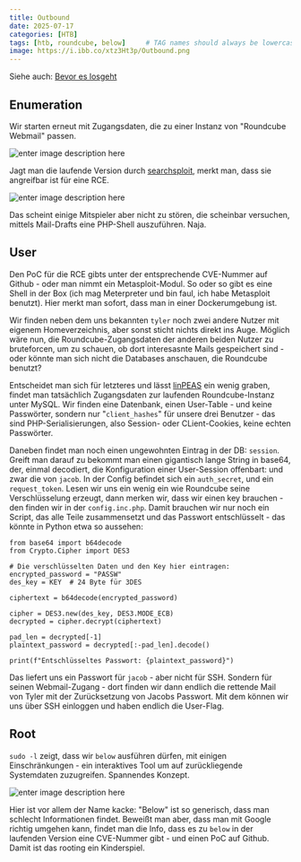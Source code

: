 ```yaml
---
title: Outbound
date: 2025-07-17
categories: [HTB]
tags: [htb, roundcube, below]     # TAG names should always be lowercase
image: https://i.ibb.co/xtz3Ht3p/Outbound.png
---
```


Siehe auch: [Bevor es losgeht](https://th3t3ngu.github.io/th3t3ngu/Hack-the-Box/)



## Enumeration
Wir starten erneut mit Zugangsdaten, die zu einer Instanz von "Roundcube Webmail" passen. 

![enter image description here](https://i.ibb.co/3qdDkPm/Webmail.png)

Jagt man die laufende Version durch [searchsploit](https://www.exploit-db.com/searchsploit), merkt man, dass sie angreifbar ist für eine RCE. 

![enter image description here](https://i.ibb.co/kspCp9N5/Witzbolde.png)

Das scheint einige Mitspieler aber nicht zu stören, die scheinbar versuchen, mittels Mail-Drafts eine PHP-Shell auszuführen. Naja.


## User
Den PoC für die RCE gibts unter der entsprechende CVE-Nummer auf Github - oder man nimmt ein Metasploit-Modul. So oder so gibt es eine Shell in der Box (ich mag Meterpreter und bin faul, ich habe Metasploit benutzt). 
Hier merkt man sofort, dass man in einer Dockerumgebung ist.

Wir finden neben dem uns bekannten `tyler` noch zwei andere Nutzer mit eigenem Homeverzeichnis, aber sonst sticht nichts direkt ins Auge. 
Möglich wäre nun, die Roundcube-Zugangsdaten der anderen beiden Nutzer zu bruteforcen, um zu schauen, ob dort interesasnte Mails gespeichert sind - oder könnte man sich nicht die Databases anschauen, die Roundcube benutzt?

Entscheidet man sich für letzteres und lässt [linPEAS](https://github.com/peass-ng/PEASS-ng/tree/master/linPEAS) ein wenig graben, findet man tatsächlich Zugangsdaten zur laufenden Roundcube-Instanz unter MySQL. Wir finden eine Datenbank, einen User-Table - und keine Passwörter, sondern nur "`client_hashes`" für unsere drei Benutzer - das sind PHP-Serialisierungen, also Session- oder CLient-Cookies, keine echten Passwörter. 

Daneben findet man noch einen ungewohnten Eintrag in der DB: `session`. Greift man darauf zu bekommt man einen gigantisch lange String in base64, der, einmal decodiert, die Konfiguration einer User-Session offenbart: und zwar die von `jacob`. In der Config befindet sich ein `auth_secret`, und ein `request_token`. Lesen wir uns ein wenig ein wie Roundcube seine Verschlüsselung erzeugt, dann merken wir, dass wir einen key brauchen - den finden wir in der `config.inc.php`.
Damit brauchen wir nur noch ein Script, das alle Teile zusammensetzt und das Passwort entschlüsselt - das könnte in Python etwa so aussehen:

    from base64 import b64decode
    from Crypto.Cipher import DES3
    
    # Die verschlüsselten Daten und den Key hier eintragen:
    encrypted_password = "PASSW"
    des_key = KEY  # 24 Byte für 3DES
    
    ciphertext = b64decode(encrypted_password)
    
    cipher = DES3.new(des_key, DES3.MODE_ECB)
    decrypted = cipher.decrypt(ciphertext)
    
    pad_len = decrypted[-1]
    plaintext_password = decrypted[:-pad_len].decode()
    
    print(f"Entschlüsseltes Passwort: {plaintext_password}")

Das liefert uns ein Passwort für `jacob` - aber nicht für SSH. Sondern für seinen Webmail-Zugang - dort finden wir dann endlich die rettende Mail von Tyler mit der Zurücksetzung von Jacobs Passwort. Mit dem können wir uns über SSH einloggen und haben endlich die User-Flag.


## Root

`sudo -l` zeigt, dass wir `below` ausführen dürfen, mit einigen Einschränkungen - ein interaktives Tool um auf zurückliegende Systemdaten zuzugreifen. Spannendes Konzept.

![enter image description here](https://i.ibb.co/TBh5D06h/below.png)

Hier ist vor allem der Name kacke: "Below" ist so generisch, dass man schlecht Informationen findet. Beweißt man aber, dass man mit Google richtig umgehen kann, findet man die Info, dass es zu `below` in der laufenden Version eine CVE-Nummer gibt - und einen PoC auf Github. Damit ist das rooting ein Kinderspiel.